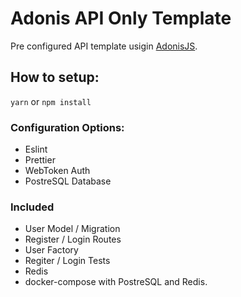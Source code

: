 # Adonis API Only Template

Pre configured API template usigin [AdonisJS](https://adonisjs.com/).

## How to setup:

`yarn` or `npm install`

### Configuration Options:

- Eslint
- Prettier
- WebToken Auth
- PostreSQL Database

### Included

- User Model / Migration
- Register / Login Routes
- User Factory
- Regiter / Login Tests
- Redis
- docker-compose with PostreSQL and Redis.
